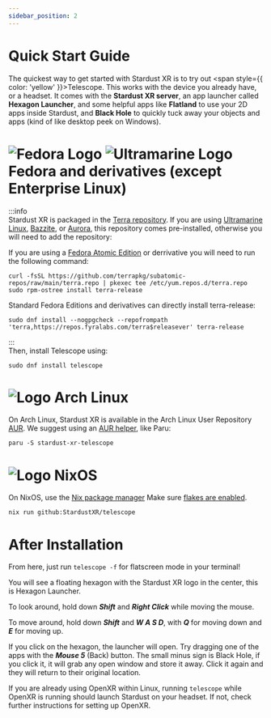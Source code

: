```yaml
---
sidebar_position: 2
---
```


# Quick Start Guide  

The quickest way to get started with Stardust XR is to try out <span style={{ color: 'yellow' }}>Telescope</span>. This works with the device you already have, or a headset. It comes with the **Stardust XR server**, an app launcher called **Hexagon Launcher**, and some helpful apps like **Flatland** to use your 2D apps inside Stardust, and **Black Hole** to quickly tuck away your objects and apps (kind of like desktop peek on Windows).
<h1>
  <img 
    src="/img/docs/Fedora_logo.svg" 
    alt="Fedora Logo" 
    style={{ verticalAlign: 'middle', height: '1em', marginRight: '0.5em' }} 
  />
  <img 
    src="/img/docs/ultramarine-logo.svg" 
    alt="Ultramarine Logo" 
    style={{ verticalAlign: 'middle', height: '1em', marginRight: '0.5em' }} 
  />
  Fedora and derivatives (except Enterprise Linux)
</h1>

:::info  
Stardust XR is packaged in the [Terra repository](https://terra.fyralabs.com/). If you are using [Ultramarine Linux](https://ultramarine-linux.org), [Bazzite](https://bazzite.gg), or [Aurora](https://getaurora.dev), this repository comes pre-installed, otherwise you will need to add the repository:

If you are using a [Fedora Atomic Edition](https://fedoraproject.org/atomic-desktops/) or derrivative you will need to run the following command:
```
curl -fsSL https://github.com/terrapkg/subatomic-repos/raw/main/terra.repo | pkexec tee /etc/yum.repos.d/terra.repo
sudo rpm-ostree install terra-release
```
Standard Fedora Editions and derivatives can directly install terra-release:
```
sudo dnf install --nogpgcheck --repofrompath 'terra,https://repos.fyralabs.com/terra$releasever' terra-release
```
:::  
Then, install Telescope using:
```
sudo dnf install telescope 
``` 
<h1>
  <img src="/img/docs/arch.png" alt="Logo" style={{ verticalAlign: 'middle', height: '1em', marginRight: '0.5em' }} />
  Arch Linux 
</h1>

On Arch Linux, Stardust XR is available in the Arch Linux User Repository [AUR](https://aur.archlinux.org/packages/stardust-xr-telescope). We suggest using an [AUR helper](https://wiki.archlinux.org/title/AUR_helpers), like Paru:
```
paru -S stardust-xr-telescope
```
<h1>
  <img src="/img/docs/nixos.svg" alt="Logo" style={{ verticalAlign: 'middle', height: '1em', marginRight: '0.5em' }} />
  NixOS 
</h1>

On NixOS, use the [Nix package manager](https://nixos.org/download/#nix-install-linux) Make sure [flakes are enabled](https://nixos.wiki/wiki/flakes).
```
nix run github:StardustXR/telescope
```
# After Installation
From here, just run `telescope -f` for flatscreen mode in your terminal!

You will see a floating hexagon with the Stardust XR logo in the center, this is Hexagon Launcher.

To look around, hold down ***Shift*** and ***Right Click*** while moving the mouse.

To move around, hold down ***Shift*** and ***W A S D***, with ***Q*** for moving down and ***E*** for moving up.

If you click on the hexagon, the launcher will open. Try dragging one of the apps with the ***Mouse 5*** (Back) button. The small minus sign is Black Hole, if you click it, it will grab any open window and store it away. Click it again and they will return to their original location.

If you are already using OpenXR within Linux, running `telescope` while OpenXR is running should launch Stardust on your headset. If not, check further instructions for setting up OpenXR.
